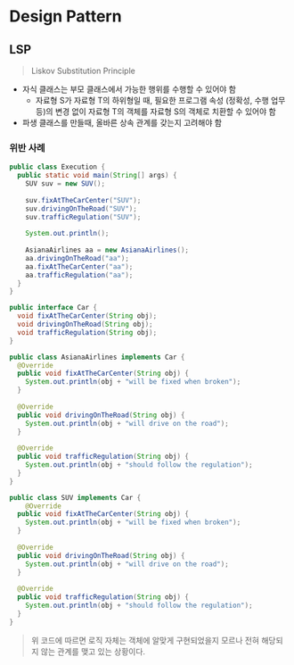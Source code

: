 # Design Pattern

## LSP

> Liskov Substitution Principle

- 자식 클래스는 부모 클래스에서 가능한 행위를 수행할 수 있어야 함
    - 자료형 S가 자료형 T의 하위형일 때, 필요한 프로그램 속성 (정확성, 수행 업무 등)의 변경 없이 자료형 T의 객체를 자료형 S의 객체로 치환할 수 있어야 함
- 파생 클래스를 만들때, 올바른 상속 관계를 갖는지 고려해야 함

### 위반 사례

```java
public class Execution {
  public static void main(String[] args) {
    SUV suv = new SUV();
    
    suv.fixAtTheCarCenter("SUV");
    suv.drivingOnTheRoad("SUV");
    suv.trafficRegulation("SUV");
    
    System.out.println();
    
    AsianaAirlines aa = new AsianaAirlines();
    aa.drivingOnTheRoad("aa");
    aa.fixAtTheCarCenter("aa");
    aa.trafficRegulation("aa");
  }
}
```

```java
public interface Car {
  void fixAtTheCarCenter(String obj);
  void drivingOnTheRoad(String obj);
  void trafficRegulation(String obj);
}
```

```java
public class AsianaAirlines implements Car {
  @Override
  public void fixAtTheCarCenter(String obj) {
    System.out.println(obj + "will be fixed when broken");
  }
  
  @Override
  public void drivingOnTheRoad(String obj) {
    System.out.println(obj + "will drive on the road");
  }
  
  @Override
  public void trafficRegulation(String obj) {
    System.out.println(obj + "should follow the regulation");
  }
}
```

```java
public class SUV implements Car {
	@Override
  public void fixAtTheCarCenter(String obj) {
    System.out.println(obj + "will be fixed when broken");
  }
  
  @Override
  public void drivingOnTheRoad(String obj) {
    System.out.println(obj + "will drive on the road");
  }
  
  @Override
  public void trafficRegulation(String obj) {
    System.out.println(obj + "should follow the regulation");
  }
}
```

> 위 코드에 따르면 로직 자체는 객체에 알맞게 구현되었을지 모르나 전혀 해당되지 않는 관계를 맺고 있는 상황이다.